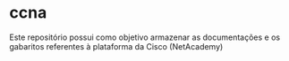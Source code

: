 # ccna
Este repositório possui como objetivo armazenar as documentações e os gabaritos referentes à plataforma da Cisco (NetAcademy)
